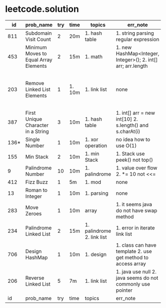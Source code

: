 # leetcode.solution

id | prob_name | try | time | topics | err_note | read_sol | todo | ext
 -----|-----|-----|-----|-----|-----|-----|-----|-----
 811 | Subdomain Visit Count | 2 | 20m | 1. hash table | 1. string parsing regular expression | done | todo | ext
 453 | Minimum Moves to Equal Array Elements | 2 | 15m | 1. math | 1. new HashMap<Integer, Integer>(); 2. int[] arr; arr.length | done | todo | ext
 203 | Remove Linked List Elements | 1 | 1. 10m | 1. link list | none | done | todo | 1. use dummy head (sentinel). A good practice.
 387 | First Unique Character in a String | 3 | 10m | 1. hash table | 1.  int[] arr = new int[10] 2. s.length() and s.charAt(i) | done | todo | ext
 136\* | Single Number | 1 | 10m | 1. xor operation | no idea how to use O(1) | done | - | -
 155 | Min Stack | 2 | 10m | 1. min Stack | 1. Stack use peek() not top() | done | todo | ext
 9 | Palindrome Number | 10 | 10m | 1. palindrome | 1. value over flow 2. \*= 10 not <<= | done | todo | ext
 412 | Fizz Buzz | 1 | 5m | 1. mod | none | done | todo | ext
 13 | Roman to Integer | 1 | 10m | 1. parsing | none | done | todo | ext
 283 | Move Zeroes | 1 | 10m | array | 1. it seems java do not have swap method | done | todo | ext
 234 | Palindrome Linked List | 2 | 15m | 1. palindrome 2. link list | 1. error in iterate link list | done | todo | ext
 706 | Design HashMap | 1 | 10m | 1. design | 1. class can have template 2. use get method to access array  | done | todo | ext
206 | Reverse Linked List | 5 | 7m | 1. link list | 1. java use null 2. java seems do not commonly use pointer | done | todo | ext
id | prob_name | try | time | topics | err_note | read_sol | todo | ext
